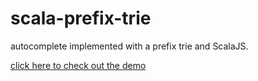 # scala-prefix-trie
autocomplete implemented with a prefix trie and ScalaJS.

[click here to check out the demo](https://niole.github.io/scala-prefix-trie/)
